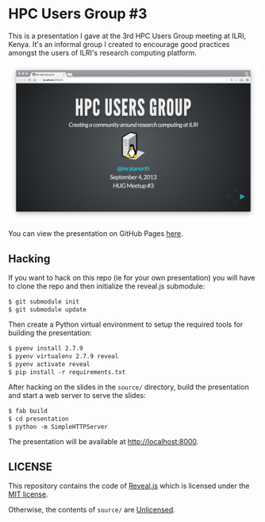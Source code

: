 # HPC Users Group #3

This is a presentation I gave at the 3rd HPC Users Group meeting at ILRI, Kenya.
It's an informal group I created to encourage good practices amongst the users
of ILRI's research computing platform.

![Screenshot](/screenshot@2x.png?raw=true "Screenshot")

You can view the presentation on GitHub Pages [here](https://alanorth.github.io/hpc-users-group3).

## Hacking
If you want to hack on this repo (ie for your own presentation) you will have to clone the repo and then initialize the reveal.js submodule:

    $ git submodule init
    $ git submodule update

Then create a Python virtual environment to setup the required tools for building the presentation:

    $ pyenv install 2.7.9
    $ pyenv virtualenv 2.7.9 reveal
    $ pyenv activate reveal
    $ pip install -r requirements.txt

After hacking on the slides in the `source/` directory, build the presentation and start a web server to serve the slides:

    $ fab build
    $ cd presentation
    $ python -m SimpleHTTPServer

The presentation will be available at [http://localhost:8000](http://localhost:8000).

## LICENSE

This repository contains the code of [Reveal.js](https://github.com/hakimel/reveal.js)
which is licensed under the [MIT license](https://github.com/hakimel/reveal.js/blob/master/LICENSE).

Otherwise, the contents of `source/` are [Unlicensed](http://unlicense.org/UNLICENSE).
